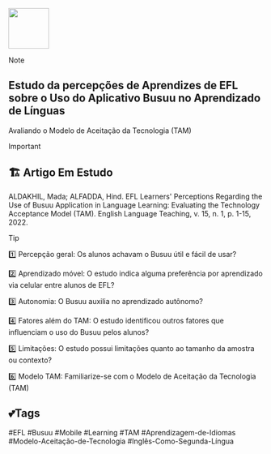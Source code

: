 <img src="https://github.com/DeiseFreire/Alunos_EFL_e_aplicativo_Busuu_avaliacao_TAM/assets/51007898/71548203-4173-4707-b980-ed8c10bf2540" 
min-width="80px" 
max-width="80px" 
width="80px" 
align="center"> 

> [!NOTE]
> ## **Estudo da percepções de Aprendizes de EFL sobre o Uso do Aplicativo Busuu no Aprendizado de Línguas**
> Avaliando o Modelo de Aceitação da Tecnologia (TAM) 

> [!IMPORTANT]
> ## 🏗️ Artigo Em Estudo
> 
> ALDAKHIL, Mada; ALFADDA, Hind. EFL Learners' Perceptions Regarding the 
> Use of Busuu Application in Language Learning: Evaluating the Technology
> Acceptance Model (TAM). English Language Teaching, v. 15, n. 1, p. 1-15, 2022.

> [!TIP]
> :one: Percepção geral: Os alunos achavam o Busuu útil e fácil de usar?
> 
> :two: Aprendizado móvel: O estudo indica alguma preferência por aprendizado via celular entre alunos de EFL?
> 
> :three: Autonomia: O Busuu auxilia no aprendizado autônomo?
> 
> :four: Fatores além do TAM: O estudo identificou outros fatores que influenciam o uso do Busuu pelos alunos?
> 
> :five: Limitações: O estudo possui limitações quanto ao tamanho da amostra ou contexto?
> 
> :six: Modelo TAM: Familiarize-se com o Modelo de Aceitação da Tecnologia (TAM) 

## 💕Tags

#EFL #Busuu #Mobile #Learning #TAM #Aprendizagem-de-Idiomas #Modelo-Aceitação-de-Tecnologia #Inglês-Como-Segunda-Língua 
